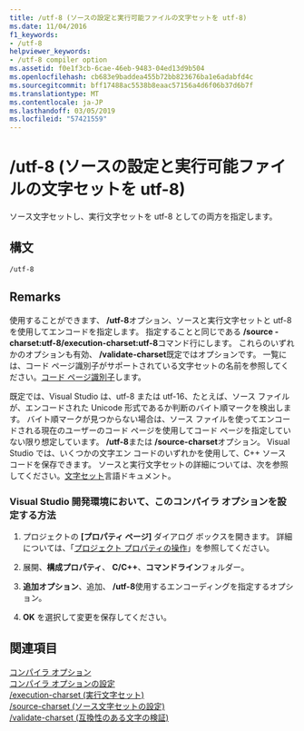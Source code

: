 ```yaml
---
title: /utf-8 (ソースの設定と実行可能ファイルの文字セットを utf-8)
ms.date: 11/04/2016
f1_keywords:
- /utf-8
helpviewer_keywords:
- /utf-8 compiler option
ms.assetid: f0e1f3cb-6cae-46eb-9483-04ed13d9b504
ms.openlocfilehash: cb683e9baddea455b72bb823676ba1e6adabfd4c
ms.sourcegitcommit: bff17488ac5538b8eaac57156a4d6f06b37d6b7f
ms.translationtype: MT
ms.contentlocale: ja-JP
ms.lasthandoff: 03/05/2019
ms.locfileid: "57421559"
---
```

# <a name="utf-8-set-source-and-executable-character-sets-to-utf-8"></a>/utf-8 (ソースの設定と実行可能ファイルの文字セットを utf-8)

ソース文字セットし、実行文字セットを utf-8 としての両方を指定します。

## <a name="syntax"></a>構文

```
/utf-8
```

## <a name="remarks"></a>Remarks

使用することができます、 **/utf-8**オプション、ソースと実行文字セットと utf-8 を使用してエンコードを指定します。 指定することと同じである **/source -charset:utf-8/execution-charset:utf-8**コマンド行にします。 これらのいずれかのオプションも有効、 **/validate-charset**既定ではオプションです。 一覧には、コード ページ識別子がサポートされている文字セットの名前を参照してください。[コード ページ識別子](/windows/desktop/Intl/code-page-identifiers)します。

既定では、Visual Studio は、utf-8 または utf-16、たとえば、ソース ファイルが、エンコードされた Unicode 形式であるか判断のバイト順マークを検出します。 バイト順マークが見つからない場合は、ソース ファイルを使ってエンコードされる現在のユーザーのコード ページを使用してコード ページを指定していない限り想定しています。 **/utf-8**または **/source-charset**オプション。 Visual Studio では、いくつかの文字エン コードのいずれかを使用して、C++ ソース コードを保存できます。 ソースと実行文字セットの詳細については、次を参照してください。[文字セット](../../cpp/character-sets.md)言語ドキュメント。

### <a name="to-set-this-compiler-option-in-the-visual-studio-development-environment"></a>Visual Studio 開発環境において、このコンパイラ オプションを設定する方法

1. プロジェクトの **[プロパティ ページ]** ダイアログ ボックスを開きます。 詳細については、「[プロジェクト プロパティの操作](../../ide/working-with-project-properties.md)」を参照してください。

1. 展開、**構成プロパティ**、 **C/C++**、**コマンドライン**フォルダー。

1. **追加オプション**、追加、 **/utf-8**使用するエンコーディングを指定するオプション。

1. **OK** を選択して変更を保存してください。

## <a name="see-also"></a>関連項目

[コンパイラ オプション](../../build/reference/compiler-options.md)<br/>
[コンパイラ オプションの設定](../../build/reference/setting-compiler-options.md)<br/>
[/execution-charset (実行文字セット)](../../build/reference/execution-charset-set-execution-character-set.md)<br/>
[/source-charset (ソース文字セットの設定)](../../build/reference/source-charset-set-source-character-set.md)<br/>
[/validate-charset (互換性のある文字の検証)](../../build/reference/validate-charset-validate-for-compatible-characters.md)
